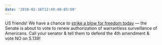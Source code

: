 ```yaml
---
date: '2018-01-16T12:49:40-05:00'
---
```

US friends! We have a chance to [strike a blow for freedom today](https://twitter.com/fightfortheftr/status/953319219273322497) — the Senate is about to vote to renew authorization of warrantless surveillance of Americans. Call your senator & tell them to defend the 4th amendment & vote NO on S.139!
